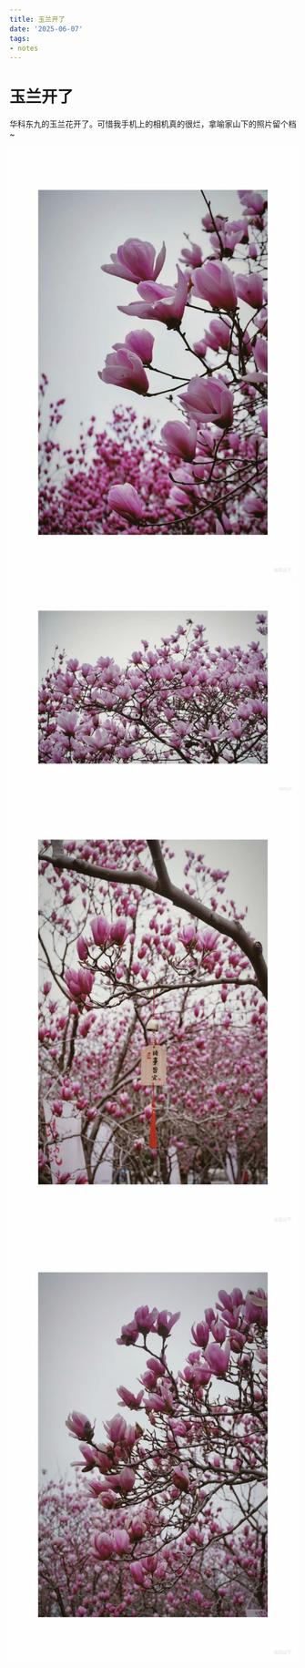 ```yaml
---
title: 玉兰开了
date: '2025-06-07'
tags:
- notes
---
```


# 玉兰开了
华科东九的玉兰花开了。可惜我手机上的相机真的很烂，拿喻家山下的照片留个档~

![好多花花好多](1.jpg)
![好多花花好多](2.jpg)
![好多花花好多](3.jpg)
![好多花花好多](4.jpg)


